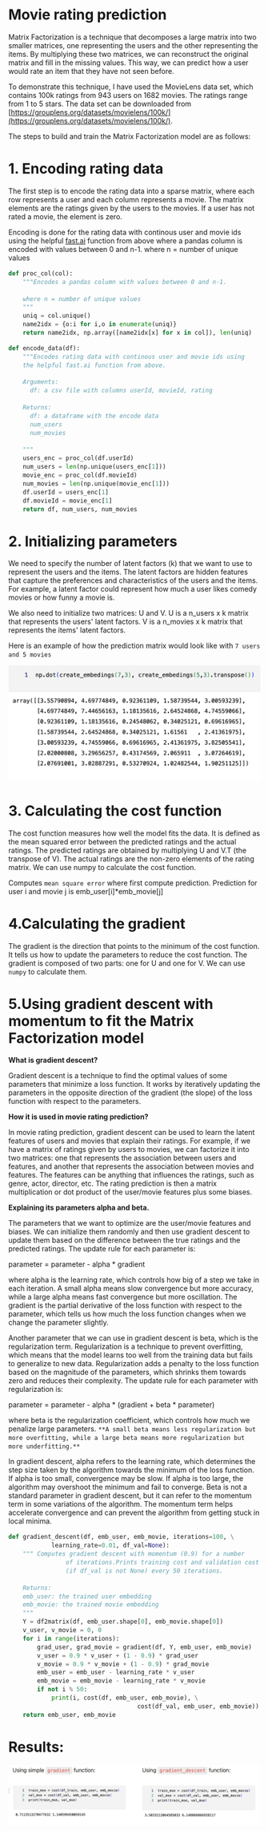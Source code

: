 # Movie rating prediction

Matrix Factorization is a technique that decomposes a large matrix into two smaller matrices, one representing the users and the other representing the items. By multiplying these two matrices, we can reconstruct the original matrix and fill in the missing values. This way, we can predict how a user would rate an item that they have not seen before.

To demonstrate this technique, I have used the MovieLens data set, which contains 100k ratings from 943 users on 1682 movies. The ratings range from 1 to 5 stars. The data set can be downloaded from [https://grouplens.org/datasets/movielens/100k/](https://grouplens.org/datasets/movielens/100k/).

The steps to build and train the Matrix Factorization model are as follows:

# 1. Encoding rating data

The first step is to encode the rating data into a sparse matrix, where each row represents a user and each column represents a movie. The matrix elements are the ratings given by the users to the movies. If a user has not rated a movie, the element is zero.

Encoding is done for the rating data with continous user and movie ids using
the helpful [fast.ai](http://fast.ai/) function from above where a pandas column is encoded with values between 0 and n-1. where n = number of unique values

```python
def proc_col(col):
    """Encodes a pandas column with values between 0 and n-1.
 
    where n = number of unique values
    """
    uniq = col.unique()
    name2idx = {o:i for i,o in enumerate(uniq)}
    return name2idx, np.array([name2idx[x] for x in col]), len(uniq)
```

```python
def encode_data(df):
    """Encodes rating data with continous user and movie ids using 
    the helpful fast.ai function from above.
    
    Arguments:
      df: a csv file with columns userId, movieId, rating 
    
    Returns:
      df: a dataframe with the encode data
      num_users
      num_movies
      
    """
    users_enc = proc_col(df.userId)
    num_users = len(np.unique(users_enc[1]))
    movie_enc = proc_col(df.movieId)
    num_movies = len(np.unique(movie_enc[1]))
    df.userId = users_enc[1]
    df.movieId = movie_enc[1]
    return df, num_users, num_movies
```

# 2. Initializing parameters

We need to specify the number of latent factors (k) that we want to use to represent the users and the items. The latent factors are hidden features that capture the preferences and characteristics of the users and the items. For example, a latent factor could represent how much a user likes comedy movies or how funny a movie is.

We also need to initialize two matrices: U and V. U is a n_users x k matrix that represents the users' latent factors. V is a n_movies x k matrix that represents the items' latent factors.

Here is an example of how the prediction matrix would look like with `7 users and 5 movies`

![Screen Shot 2023-04-01 at 5.26.43 PM.png](Movie%20rating%20prediction%20baf35cd6b0634434b64785664a3a5398/Screen_Shot_2023-04-01_at_5.26.43_PM.png)

# 3. Calculating the cost function

The cost function measures how well the model fits the data. It is defined as the mean squared error between the predicted ratings and the actual ratings. The predicted ratings are obtained by multiplying U and V.T (the transpose of V). The actual ratings are the non-zero elements of the rating matrix. We can use numpy to calculate the cost function.

Computes `mean square error` where first compute prediction. Prediction for user i and movie j is
emb_user[i]*emb_movie[j]

# 4.Calculating the gradient

The gradient is the direction that points to the minimum of the cost function. It tells us how to update the parameters to reduce the cost function. The gradient is composed of two parts: one for U and one for V. We can use `numpy` to calculate them.

# 5.Using gradient descent with momentum to fit the Matrix Factorization model

**What is gradient descent?** 

Gradient descent is a technique to find the optimal values of some parameters that minimize a loss function. It works by iteratively updating the parameters in the opposite direction of the gradient (the slope) of the loss function with respect to the parameters.

**How it is used in movie rating prediction?**

In movie rating prediction, gradient descent can be used to learn the latent features of users and movies that explain their ratings. For example, if we have a matrix of ratings given by users to movies, we can factorize it into two matrices: one that represents the association between users and features, and another that represents the association between movies and features. The features can be anything that influences the ratings, such as genre, actor, director, etc. The rating prediction is then a matrix multiplication or dot product of the user/movie features plus some biases.

**Explaining its parameters alpha and beta.**

The parameters that we want to optimize are the user/movie features and biases. We can initialize them randomly and then use gradient descent to update them based on the difference between the true ratings and the predicted ratings. The update rule for each parameter is:

parameter = parameter - alpha * gradient

where alpha is the learning rate, which controls how big of a step we take in each iteration. A small alpha means slow convergence but more accuracy, while a large alpha means fast convergence but more oscillation. The gradient is the partial derivative of the loss function with respect to the parameter, which tells us how much the loss function changes when we change the parameter slightly.

Another parameter that we can use in gradient descent is beta, which is the regularization term. Regularization is a technique to prevent overfitting, which means that the model learns too well from the training data but fails to generalize to new data. Regularization adds a penalty to the loss function based on the magnitude of the parameters, which shrinks them towards zero and reduces their complexity. The update rule for each parameter with regularization is:

parameter = parameter - alpha * (gradient + beta * parameter)

where beta is the regularization coefficient, which controls how much we penalize large parameters. `**A small beta means less regularization but more overfitting, while a large beta means more regularization but more underfitting.**`

In gradient descent, alpha refers to the learning rate, which determines the step size taken by the algorithm towards the minimum of the loss function. If alpha is too small, convergence may be slow. If alpha is too large, the algorithm may overshoot the minimum and fail to converge. Beta is not a standard parameter in gradient descent, but it can refer to the momentum term in some variations of the algorithm. The momentum term helps accelerate convergence and can prevent the algorithm from getting stuck in local minima.

```python
def gradient_descent(df, emb_user, emb_movie, iterations=100, \
			learning_rate=0.01, df_val=None):
    """ Computes gradient descent with momentum (0.9) for a number 
				of iterations.Prints training cost and validation cost 
				(if df_val is not None) every 50 iterations.
    
    Returns:
    emb_user: the trained user embedding
    emb_movie: the trained movie embedding
    """
    Y = df2matrix(df, emb_user.shape[0], emb_movie.shape[0])
    v_user, v_movie = 0, 0
    for i in range(iterations):
        grad_user, grad_movie = gradient(df, Y, emb_user, emb_movie)
        v_user = 0.9 * v_user + (1 - 0.9) * grad_user
        v_movie = 0.9 * v_movie + (1 - 0.9) * grad_movie
        emb_user = emb_user - learning_rate * v_user
        emb_movie = emb_movie - learning_rate * v_movie
        if not i % 50:
            print(i, cost(df, emb_user, emb_movie), \
									cost(df_val, emb_user, emb_movie))
    return emb_user, emb_movie
```

# Results:

![Screen Shot 2023-04-01 at 6.15.19 PM.png](Movie%20rating%20prediction%20baf35cd6b0634434b64785664a3a5398/Screen_Shot_2023-04-01_at_6.15.19_PM.png)